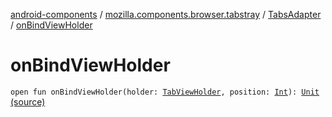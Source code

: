 [android-components](../../index.md) / [mozilla.components.browser.tabstray](../index.md) / [TabsAdapter](index.md) / [onBindViewHolder](./on-bind-view-holder.md)

# onBindViewHolder

`open fun onBindViewHolder(holder: `[`TabViewHolder`](../-tab-view-holder/index.md)`, position: `[`Int`](https://kotlinlang.org/api/latest/jvm/stdlib/kotlin/-int/index.html)`): `[`Unit`](https://kotlinlang.org/api/latest/jvm/stdlib/kotlin/-unit/index.html) [(source)](https://github.com/mozilla-mobile/android-components/blob/master/components/browser/tabstray/src/main/java/mozilla/components/browser/tabstray/TabsAdapter.kt#L49)